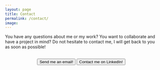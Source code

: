 ```yaml
---
layout: page
title: Contact
permalink: /contact/
image:
---
```


You have any questions about me or my work? You want to collaborate and have a
project in mind? Do not hesitate to contact me, I will get back to you as soon
as possible!

<!-- Version of the form to send basic email -->
<div style="text-align: center">
	<br />
	<button
		class="button button--small"
		onclick="location.href='mailto:{{site.data.settings.contact.email}}';"
		type="button"
	>
		Send me an email!
	</button>
    <button class="button button--small" onclick="location.href='https://www.linkedin.com/in/etiennecollin/';" type="button">Contact me on LinkedIn!</button>
</div>

<!-- Version of the form to send complete email but formatting of email content broken -->
<!-- <div class="form-box">
	<div class="contact-head">
		{% if site.data.settings.contact.description %}
		<p class="contact-description">
			{{site.data.settings.contact.description}}
		</p>
		{% endif %}
	</div>
	<form
		class="form"
		action="{% if site.data.settings.contact.email %}mailto:{{site.data.settings.contact.email}}{% else %}#{% endif %}"
		method="GET"
		enctype="text/plain"
	>
		<div class="form__group">
			<label class="form__label screen-reader-text" for="form-name">
				Your Name
			</label>
			<input
				class="form__input"
				id="form-name"
				type="text"
				name="name"
				placeholder="Name"
				required
			/>
		</div>
		<div class="form__group">
			<label class="form__label screen-reader-text" for="form-subject">
				Your Subject
			</label>
			<input
				class="form__input"
				id="form-subject"
				type="text"
				name="subject"
				placeholder="Subject"
				required
			/>
		</div>
		<div class="form__group">
			<label class="form__label screen-reader-text" for="form-body">
				Your Message
			</label>
			<textarea
				class="form__input"
				id="form-body"
				name="body"
				rows="10"
				placeholder="Message"
				required
			></textarea>
		</div>
		<div class="form__group">
			<button class="button button--primary" type="submit" value="Send">
				Send Message
			</button>
		</div>
	</form>
</div> -->

<!-- Version of the form to use with FormSpree -->
<!-- <div class="form-box">
	<div class="contact-head">
	  {% if site.data.settings.contact.description %}
		<p class="contact-description">{{site.data.settings.contact.description}}</p>
	  {% endif %}
	</div>
	<form class="form" action="{% if site.data.settings.contact.email %}https://formspree.io/f/{{site.data.settings.contact.email}}{% else %}#{% endif %}" method="POST">
	  <div class="form__group">
		<label class="form__label screen-reader-text" for="form-name">Your Name</label>
		<input class="form__input" id="form-name" type="text" name="name" placeholder="Name" required>
	  </div>
	  <div class="form__group">
		<label class="form__label screen-reader-text" for="form-email">Your Email</label>
		<input class="form__input" id="form-email" type="email" name="_replyto" placeholder="Email" required>
	  </div>
	  <div class="form__group">
		<label class="form__label screen-reader-text" for="form-text">Your Message</label>
		<textarea class="form__input" id="form-text" name="text" rows="10" placeholder="Message" required></textarea>
	  </div>
	  <div class="form__group">
		<button class="button button--primary" type="submit">Send Message</button>
	  </div>
	</form>
  </div> -->
